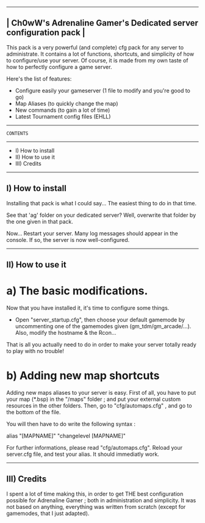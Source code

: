 ----------------------------------------------------------------
| Ch0wW's Adrenaline Gamer's Dedicated server configuration pack |
----------------------------------------------------------------

This pack is a very powerful (and complete) cfg pack for any server to administrate.
It contains a lot of functions, shortcuts, and simplicity of how to configure/use your server.
Of course, it is made from my own taste of how to perfectly configure a game server.

Here's the list of features:
- Configure easily your gameserver (1 file to modify and you're good to go)
- Map Aliases (to quickly change the map)
- New commands (to gain a lot of time)
- Latest Tournament config files (EHLL)

----------------
	CONTENTS
----------------
- I)  How to install
- II) How to use it
- III)  Credits

------------------
I) How to install
------------------
Installing that pack is what I could say... The easiest thing to do in that time.

See that 'ag' folder on your dedicated server? Well, overwrite that folder by the one given in that pack.

Now... Restart your server. Many log messages should appear in the console. If so, the server is now well-configured.

------------------
II) How to use it
------------------

a) The basic modifications.
==============================

Now that you have installed it, it's time to configure some things.

- Open "server_startup.cfg", then choose your default gamemode by uncommenting one of the gamemodes given (gm_tdm/gm_arcade/...).
Also, modify the hostname & the Rcon...

That is all you actually need to do in order to make your server totally ready to play with no trouble!

b) Adding new map shortcuts
===========================

Adding new maps aliases to your server is easy.
First of all, you have to put your map (*.bsp) in the "/maps" folder ; and put your external custom resources in the other folders.
Then, go to "cfg/automaps.cfg" , and go to the bottom of the file.

You will then have to do write the following syntax : 

alias "[MAPNAME]"	"changelevel [MAPNAME]"

For further informations, please read "cfg/automaps.cfg".
Reload your server.cfg file, and test your alias. It should immediatly work.

------------------
III) Credits
------------------

I spent a lot of time making this, in order to get THE best configuration possible for Adrenaline Gamer ; both in administration and simplicity. It was not based on anything, everything was written from scratch (except for gamemodes, that I just adapted).
